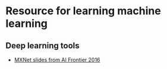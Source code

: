 # Resource for learning machine learning

## Deep learning tools
- [MXNet slides from AI Frontier 2016](slideshare.net/aifrontiers)
